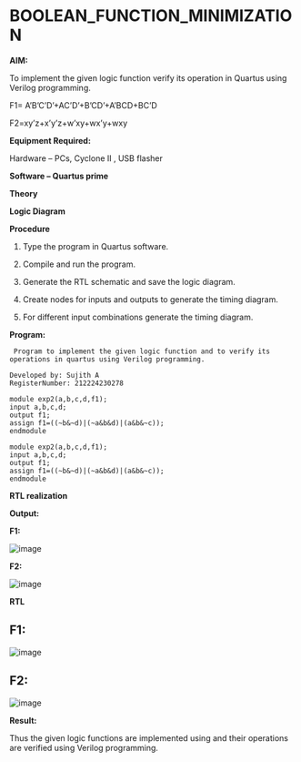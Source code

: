 # BOOLEAN_FUNCTION_MINIMIZATION

**AIM:**

To implement the given logic function verify its operation in Quartus using Verilog programming.

F1= A’B’C’D’+AC’D’+B’CD’+A’BCD+BC’D 

F2=xy’z+x’y’z+w’xy+wx’y+wxy

**Equipment Required:**

Hardware – PCs, Cyclone II , USB flasher

**Software – Quartus prime**

**Theory**

**Logic Diagram**

**Procedure**

1.	Type the program in Quartus software.

2.	Compile and run the program.

3.	Generate the RTL schematic and save the logic diagram.

4.	Create nodes for inputs and outputs to generate the timing diagram.

5.	For different input combinations generate the timing diagram.


**Program:**
```
 Program to implement the given logic function and to verify its operations in quartus using Verilog programming. 

Developed by: Sujith A
RegisterNumber: 212224230278
```
```
module exp2(a,b,c,d,f1);
input a,b,c,d;
output f1;
assign f1=((~b&~d)|(~a&b&d)|(a&b&~c));
endmodule
```
```
module exp2(a,b,c,d,f1);
input a,b,c,d;
output f1;
assign f1=((~b&~d)|(~a&b&d)|(a&b&~c));
endmodule
```


**RTL realization**

**Output:**

**F1:**

![image](https://github.com/user-attachments/assets/71ff85ce-ff6a-41a4-adef-bbb6b1e79866)

**F2:**

![image](https://github.com/user-attachments/assets/84586a4d-c200-496c-aad2-f995733454b0)

**RTL**

## F1:
![image](https://github.com/user-attachments/assets/4b4a4e99-f254-475d-8d54-9f3f6f19e596)

## F2:

![image](https://github.com/user-attachments/assets/fbf04df4-2f92-4ed0-973e-9da1079b4f51)



**Result:**

Thus the given logic functions are implemented using and their operations are verified using Verilog programming.

